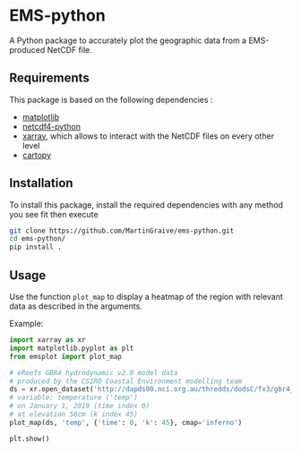 # EMS-python

A Python package to accurately plot the geographic data from a EMS-produced NetCDF file.


## Requirements

This package is based on the following dependencies :
- [matplotlib](https://matplotlib.org/)
- [netcdf4-python](http://unidata.github.io/netcdf4-python/netCDF4/index.html)
- [xarray](http://xarray.pydata.org/en/stable/), which allows to interact with the NetCDF files on every other level
- [cartopy](https://scitools.org.uk/cartopy/docs/latest/index.html)


## Installation

To install this package, install the required dependencies with any method you see fit then execute 
```bash
git clone https://github.com/MartinGraive/ems-python.git
cd ems-python/
pip install .
```


## Usage

Use the function `plot_map` to display a heatmap of the region with relevant data as described in the arguments.

Example:
```python
import xarray as xr
import matplotlib.pyplot as plt
from emsplot import plot_map

# eReefs GBR4 hydrodynamic v2.0 model data
# produced by the CSIRO Coastal Environment modelling team
ds = xr.open_dataset('http://dapds00.nci.org.au/thredds/dodsC/fx3/gbr4_v2/gbr4_simple_2019-01.nc')
# variable: temperature ('temp')
# on January 1, 2019 (time index 0)
# at elevation 50cm (k index 45)
plot_map(ds, 'temp', {'time': 0, 'k': 45}, cmap='inferno')

plt.show()
```
